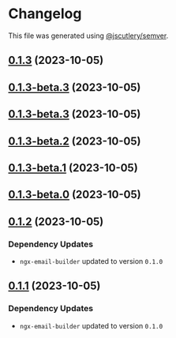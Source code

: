 # Changelog

This file was generated using [@jscutlery/semver](https://github.com/jscutlery/semver).

## [0.1.3](https://github.com/wanoo21/ngb.email/compare/material-email-builder-0.1.3-beta.3...material-email-builder-0.1.3) (2023-10-05)



## [0.1.3-beta.3](https://github.com/wanoo21/ngb.email/compare/material-email-builder-0.1.3-beta.2...material-email-builder-0.1.3-beta.3) (2023-10-05)



## [0.1.3-beta.3](https://github.com/wanoo21/ngb.email/compare/material-email-builder-0.1.3-beta.2...material-email-builder-0.1.3-beta.3) (2023-10-05)



## [0.1.3-beta.2](https://github.com/wanoo21/ngb.email/compare/material-email-builder-0.1.3-beta.1...material-email-builder-0.1.3-beta.2) (2023-10-05)



## [0.1.3-beta.1](https://github.com/wanoo21/ngb.email/compare/material-email-builder-0.1.3-beta.0...material-email-builder-0.1.3-beta.1) (2023-10-05)



## [0.1.3-beta.0](https://github.com/wanoo21/ngb.email/compare/material-email-builder-0.1.2...material-email-builder-0.1.3-beta.0) (2023-10-05)



## [0.1.2](https://github.com/wanoo21/ngb.email/compare/material-email-builder-0.1.1...material-email-builder-0.1.2) (2023-10-05)

### Dependency Updates

* `ngx-email-builder` updated to version `0.1.0`


## [0.1.1](https://git.jetbrains.space/ngcomma/ngb/wlocalhost/compare/material-email-builder-0.1.0...material-email-builder-0.1.1) (2023-10-05)

### Dependency Updates

* `ngx-email-builder` updated to version `0.1.0`
